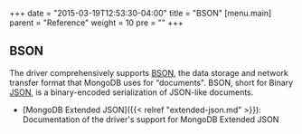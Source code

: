 +++
date = "2015-03-19T12:53:30-04:00"
title = "BSON"
[menu.main]
  parent = "Reference"
  weight = 10
  pre = "<i class='fa'></i>"
+++

## BSON

The driver comprehensively supports [BSON](http://www.bsonspec.org), the data storage and network transfer format that MongoDB uses for 
“documents". BSON, short for Binary [JSON](http://json.org/), is a binary-encoded serialization of JSON-like documents.

- [MongoDB Extended JSON]({{< relref "extended-json.md" >}}): Documentation of the driver's support for MongoDB Extended JSON
